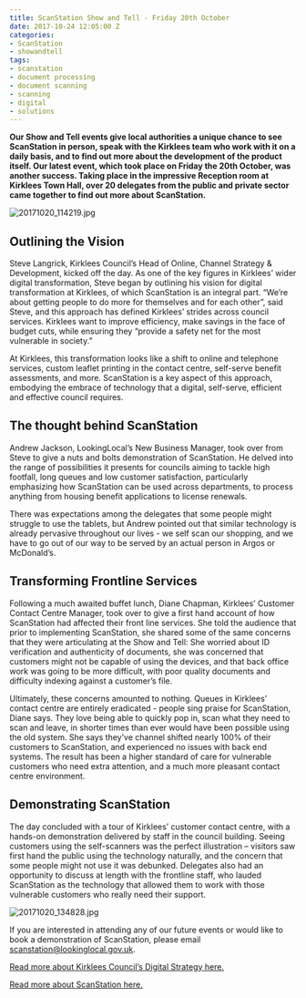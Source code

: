```yaml
---
title: ScanStation Show and Tell - Friday 20th October
date: 2017-10-24 12:05:00 Z
categories:
- ScanStation
- showandtell
tags:
- scanstation
- document processing
- document scanning
- scanning
- digital
- solutions
---
```


**Our Show and Tell events give local authorities a unique chance to see ScanStation in person, speak with the Kirklees team who work with it on a daily basis, and to find out more about the development of the product itself. Our latest event, which took place on Friday the 20th October, was another success. Taking place in the impressive Reception room at Kirklees Town Hall, over 20 delegates from the public and private sector came together to find out more about ScanStation.**

![20171020_114219.jpg](/uploads/20171020_114219.jpg)

## Outlining the Vision

Steve Langrick, Kirklees Council’s Head of Online, Channel Strategy & Development, kicked off the day. As one of the key figures in Kirklees’ wider digital transformation, Steve began by outlining his vision for digital transformation at Kirklees, of which ScanStation is an integral part. “We’re about getting people to do more for themselves and for each other”, said Steve, and this approach has defined Kirklees’ strides across council services. Kirklees want to improve efficiency, make savings in the face of budget cuts, while ensuring they “provide a safety net for the most vulnerable in society.”

At Kirklees, this transformation looks like a shift to online and telephone services, custom leaflet printing in the contact centre, self-serve benefit assessments, and more. ScanStation is a key aspect of this approach, embodying the embrace of technology that a digital, self-serve, efficient and effective council requires.

## The thought behind ScanStation

Andrew Jackson, LookingLocal’s New Business Manager, took over from Steve to give a nuts and bolts demonstration of ScanStation. He delved into the range of possibilities it presents for councils aiming to tackle high footfall, long queues and low customer satisfaction, particularly emphasizing how ScanStation can be used across departments, to process anything from housing benefit applications to license renewals.

There was expectations among the delegates that some people might struggle to use the tablets, but Andrew pointed out that similar technology is already pervasive throughout our lives - we self scan our shopping, and we have to go out of our way to be served by an actual person in Argos or McDonald’s.

## Transforming Frontline Services

Following a much awaited buffet lunch, Diane Chapman, Kirklees’ Customer Contact Centre Manager, took over to give a first hand account of how ScanStation had affected their front line services. She told the audience that prior to implementing ScanStation, she shared some of the same concerns that they were articulating at the Show and Tell: She worried about ID verification and authenticity of documents, she was concerned that customers might not be capable of using the devices, and that back office work was going to be more difficult, with poor quality documents and difficulty indexing against a customer’s file.

Ultimately, these concerns amounted to nothing. Queues in Kirklees’ contact centre are entirely eradicated - people sing praise for ScanStation, Diane says. They love being able to quickly pop in, scan what they need to scan and leave, in shorter times than ever would have been possible using the old system. She says they’ve channel shifted nearly 100% of their customers to ScanStation, and experienced no issues with back end systems. The result has been a higher standard of care for vulnerable customers who need extra attention, and a much more pleasant contact centre environment.

## Demonstrating ScanStation

The day concluded with a tour of Kirklees’ customer contact centre, with a hands-on demonstration delivered by staff in the council building. Seeing customers using the self-scanners was the perfect illustration – visitors saw first hand the public using the technology naturally, and the concern that some people might not use it was debunked. Delegates also had an opportunity to discuss at length with the frontline staff, who lauded ScanStation as the technology that allowed them to work with those vulnerable customers who really need their support.

![20171020_134828.jpg](/uploads/20171020_134828.jpg)

If you are interested in attending any of our future events or would like to book a demonstration of ScanStation, please email scanstation@lookinglocal.gov.uk.

[Read more about Kirklees Council’s Digital Strategy here.](https://www.kirklees.gov.uk/beta/delivering-services/pdf/digital-connectivity-strategy.pdf)

[Read more about ScanStation here.](https://about.lookinglocal.gov.uk/solutions/scanstation/)